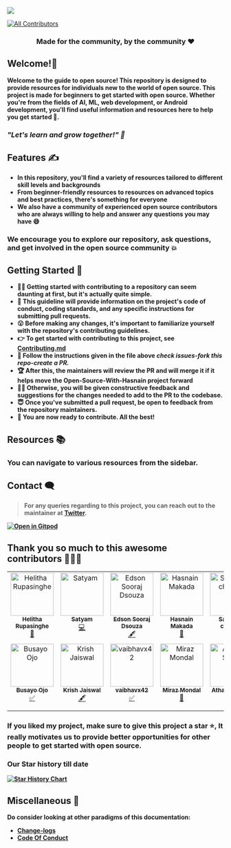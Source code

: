 <img src="https://user-images.githubusercontent.com/82728823/196099813-b9a84d20-0388-4f19-99b6-817ef483db82.png">

<!-- ALL-CONTRIBUTORS-BADGE:START - Do not remove or modify this section -->
[![All Contributors](https://img.shields.io/badge/all_contributors-13-orange.svg?style=flat-square)](#contributors-)
<!-- ALL-CONTRIBUTORS-BADGE:END -->

<center><h3><b>Made for the community, by the community ❤️<b></h3></center>

<h2>Welcome!👋</h2>

Welcome to the guide to open source! This repository is designed to provide resources for individuals new to the world of open source. This project is made for beginners to get started with open source. Whether you're from the fields of AI, ML, web development, or Android development, you'll find useful information and resources here to help you get started 🚀.

<h3><em>"Let's learn and grow together!" 🙌</em></h3>

<h2>Features ✍️</h2>
<ul>
<li>In this repository, you'll find a variety of resources tailored to different skill levels and backgrounds</li> 
<li>From beginner-friendly resources to resources on advanced topics and best practices, there's something for everyone</li> 
<li>We also have a community of experienced open source contributors who are always willing to help and answer any questions you may have 😄</li>
</ul>

<h3>We encourage you to explore our repository, ask questions, and get involved in the open source community 💥<br>

<h2>Getting Started 💪</h2>
<ul>
<li>🙋‍♂️ Getting started with contributing to a repository can seem daunting at first, but it's actually quite simple.</li>
<li>💬 This guideline will provide information on the project's code of conduct, coding standards, and any specific instructions for submitting pull requests.</li>
<li>😮 Before making any changes, it's important to familiarize yourself with the repository's contributing guidelines.</li>
<li>👉 To get started with contributing to this project, see <a href="https://github.com/hasnainmakada-99/Open-Source-With-Hasnain/blob/main/README.md">Contributing.md</a></li>
<li>🤩 Follow the instructions given in the file above <strong><em>check issues-fork this repo-create a PR.</em><strong> </li>
<li>🏆 After this, the maintainers will review the PR and will merge it if it helps move the Open-Source-With-Hasnain project forward</li> 
<li>👨‍🎓 Otherwise, you will be given constructive feedback and suggestions for the changes needed to add to the PR to the codebase.</li>
<li>😇 Once you've submitted a pull request, be open to feedback from the repository maintainers.</li>
<li>🥇 You are now ready to contribute. All the best!</li>
</ul>

<h2>Resources 📚</h2>

<h3>You can navigate to various resources from the sidebar.</h3>

## Contact 🗨️
> For any queries regarding to this project, you can reach out to the maintainer at [Twitter](https://twitter.com/Hasnain_Makada).
  
[![Open in Gitpod](https://gitpod.io/button/open-in-gitpod.svg "Open In Gitpod")](https://gitpod.io/#https://github.com/hasnainmakada-99/Open-Source-With-Hasnain)

## Thank you so much to this awesome contributors 🚀🚀🚀

<!-- ALL-CONTRIBUTORS-LIST:START - Do not remove or modify this section -->
<!-- prettier-ignore-start -->
<!-- markdownlint-disable -->
<table>
  <tbody>
    <tr>
      <td align="center" valign="top" width="14.28%"><a href="https://github.com/JavascriptDon"><img src="https://avatars.githubusercontent.com/u/101202952?v=4?s=100" width="100px;" alt="Helitha Rupasinghe"/><br /><sub><b>Helitha Rupasinghe</b></sub></a><br /><a href="https://github.com/hasnainmakada-99/Open-Source-With-Hasnain/commits?author=JavascriptDon" title="Documentation">📖</a></td>
      <td align="center" valign="top" width="14.28%"><a href="https://github.com/KlausMikhaelson"><img src="https://avatars.githubusercontent.com/u/100528412?v=4?s=100" width="100px;" alt="Satyam"/><br /><sub><b>Satyam</b></sub></a><br /><a href="https://github.com/hasnainmakada-99/Open-Source-With-Hasnain/commits?author=KlausMikhaelson" title="Code">💻</a></td>
      <td align="center" valign="top" width="14.28%"><a href="http://edsondsouza.bio.link/"><img src="https://avatars.githubusercontent.com/u/93525771?v=4?s=100" width="100px;" alt="Edson Sooraj Dsouza"/><br /><sub><b>Edson Sooraj Dsouza</b></sub></a><br /><a href="#content-edsodz" title="Content">🖋</a></td>
      <td align="center" valign="top" width="14.28%"><a href="http://hasnainmakada-99.github.io"><img src="https://avatars.githubusercontent.com/u/82728823?v=4?s=100" width="100px;" alt="Hasnain Makada"/><br /><sub><b>Hasnain Makada</b></sub></a><br /><a href="#ideas-hasnainmakada-99" title="Ideas, Planning, & Feedback">🤔</a></td>
      <td align="center" valign="top" width="14.28%"><a href="https://chandel.me/"><img src="https://avatars.githubusercontent.com/u/94097778?v=4?s=100" width="100px;" alt="Saksham chandel"/><br /><sub><b>Saksham chandel</b></sub></a><br /><a href="https://github.com/hasnainmakada-99/Open-Source-With-Hasnain/commits?author=yung-coder" title="Code">💻</a></td>
      <td align="center" valign="top" width="14.28%"><a href="https://github.com/SattyamSamania"><img src="https://avatars.githubusercontent.com/u/67833888?v=4?s=100" width="100px;" alt="Sattyam Samania"/><br /><sub><b>Sattyam Samania</b></sub></a><br /><a href="#content-SattyamSamania" title="Content">🖋</a></td>
      <td align="center" valign="top" width="14.28%"><a href="https://github.com/Arbtrage"><img src="https://avatars.githubusercontent.com/u/100552235?v=4?s=100" width="100px;" alt="Sayantan"/><br /><sub><b>Sayantan</b></sub></a><br /><a href="#tutorial-Arbtrage" title="Tutorials">✅</a></td>
    </tr>
    <tr>
      <td align="center" valign="top" width="14.28%"><a href="https://github.com/Busayo-ojo"><img src="https://avatars.githubusercontent.com/u/76451855?v=4?s=100" width="100px;" alt="Busayo Ojo"/><br /><sub><b>Busayo Ojo</b></sub></a><br /><a href="#tutorial-Busayo-ojo" title="Tutorials">✅</a></td>
      <td align="center" valign="top" width="14.28%"><a href="https://bio.link/krish4856"><img src="https://avatars.githubusercontent.com/u/114345816?v=4?s=100" width="100px;" alt="Krish Jaiswal"/><br /><sub><b>Krish Jaiswal</b></sub></a><br /><a href="#content-KrishJ4856" title="Content">🖋</a></td>
      <td align="center" valign="top" width="14.28%"><a href="https://github.com/vaibhavx42"><img src="https://avatars.githubusercontent.com/u/110530263?v=4?s=100" width="100px;" alt="vaibhavx42"/><br /><sub><b>vaibhavx42</b></sub></a><br /><a href="#tutorial-vaibhavx42" title="Tutorials">✅</a></td>
      <td align="center" valign="top" width="14.28%"><a href="https://github.com/miraz-mondal"><img src="https://avatars.githubusercontent.com/u/89645073?v=4?s=100" width="100px;" alt="Miraz Mondal"/><br /><sub><b>Miraz Mondal</b></sub></a><br /><a href="#design-miraz-mondal" title="Design">🎨</a></td>
      <td align="center" valign="top" width="14.28%"><a href="https://github.com/the-amazing-atharva"><img src="https://avatars.githubusercontent.com/u/121221252?v=4?s=100" width="100px;" alt="Atharva Salitri"/><br /><sub><b>Atharva Salitri</b></sub></a><br /><a href="#ideas-the-amazing-atharva" title="Ideas, Planning, & Feedback">🤔</a></td>
      <td align="center" valign="top" width="14.28%"><a href="https://github.com/abinash1234"><img src="https://avatars.githubusercontent.com/u/89697294?v=4?s=100" width="100px;" alt="Abinash Mahapatra"/><br /><sub><b>Abinash Mahapatra</b></sub></a><br /><a href="#tutorial-Abinash-bit" title="Tutorials">✅</a></td>
    </tr>
  </tbody>
</table>

<!-- markdownlint-restore -->
<!-- prettier-ignore-end -->

<!-- ALL-CONTRIBUTORS-LIST:END -->
<!-- prettier-ignore-start -->
<!-- markdownlint-disable -->

<!-- markdownlint-restore -->
<!-- prettier-ignore-end -->

<!-- ALL-CONTRIBUTORS-LIST:END -->

### If you liked my project, make sure to give this project a star :star:, It really motivates us to provide better opportunities for other people to get started with open source.

### Our Star history till date
[![Star History Chart](https://api.star-history.com/svg?repos=hasnainmakada-99/Open-Source-With-Hasnain&type=Date)](https://star-history.com/#hasnainmakada-99/Open-Source-With-Hasnain&Date)

## Miscellaneous 🤟
Do consider looking at other paradigms of this documentation:
  - [Change-logs](https://github.com/hasnainmakada-99/Open-Source-With-Hasnain/blob/main/CHANGELOG.md)
  - [Code Of Conduct](https://github.com/hasnainmakada-99/Open-Source-With-Hasnain/blob/main/.github/CODE_OF_CONDUCT.md)
